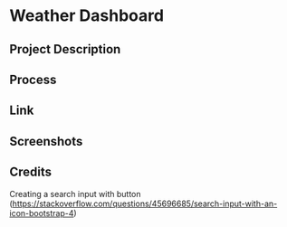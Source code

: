 # Weather Dashboard

## Project Description

## Process

## Link

## Screenshots

## Credits
Creating a search input with button (https://stackoverflow.com/questions/45696685/search-input-with-an-icon-bootstrap-4)